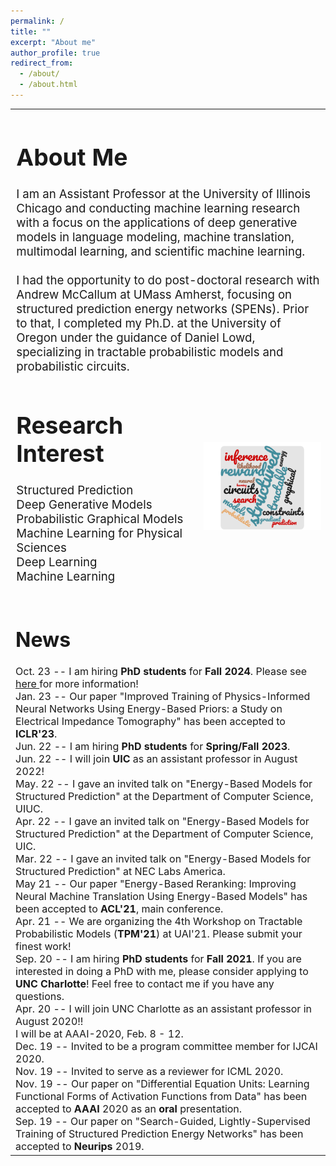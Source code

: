 ```yaml
---
permalink: /
title: ""
excerpt: "About me"
author_profile: true
redirect_from: 
  - /about/
  - /about.html
---
```


<table style="border-collapse: collapse; border: none;">
  
  <tr style="border: none;"><td style="border: none; font-size: 14pt; vertical-align:top;" valign="top" colspan="2">
  <h1> About Me </h1>
I am an Assistant Professor at the University of Illinois Chicago and conducting machine learning research with a focus on the applications of deep generative models in language modeling, machine translation, multimodal learning, and scientific machine learning. 

<br>
<br>
I had the opportunity to do post-doctoral research with Andrew McCallum at UMass Amherst, focusing on structured prediction energy networks (SPENs). Prior to that, I completed my Ph.D. at the University of Oregon under the guidance of Daniel Lowd, specializing in tractable probabilistic models and probabilistic circuits.
    
</td>
</tr>


<tr> <td width="60%" style="border: none; font-size: 14pt; vertical-align:top;" valign="top">

<h1> Research Interest </h1>  

Structured Prediction <br>
Deep Generative Models <br>
Probabilistic Graphical Models <br>
Machine Learning for Physical Sciences <br>
Deep Learning <br>
Machine Learning <br>
  </td> <td width="40%" style="border: none;" align="right"><img width="120%" src="/images/pedram_cloud.png"/></td> </tr>

<tr> <td colspan="2" style="border: none; font-size: 12pt; vertical-align:top;">
  
<h1> News </h1>
Oct. 23 -- I am hiring <b>PhD students</b> for <b>Fall 2024</b>. Please see <a href="https://rooshenas.github.io/prospective/"> here </a> for more information! <br>
Jan. 23 -- Our paper "Improved Training of Physics-Informed Neural Networks Using Energy-Based Priors: a Study on Electrical Impedance Tomography" has been accepted to <b>ICLR'23</b>. <br>  
Jun. 22 -- I am hiring <b>PhD students</b> for <b>Spring/Fall 2023</b>. <br>
Jun. 22 -- I will join <b>UIC</b> as an assistant professor in August 2022! <br>
May. 22 -- I gave an invited talk on "Energy-Based Models for Structured Prediction" at the Department of Computer Science, UIUC. <br>
Apr. 22 -- I gave an invited talk on "Energy-Based Models for Structured Prediction" at the Department of Computer Science, UIC.  <br>   
Mar. 22 -- I gave an invited talk on "Energy-Based Models for Structured Prediction" at NEC Labs America.  <br>
May 21 -- Our paper "Energy-Based Reranking: Improving Neural Machine Translation Using Energy-Based Models" has been accepted to <b>ACL'21</b>, main conference. <br>
Apr. 21 -- We are organizing the 4th Workshop on Tractable Probabilistic Models (<b>TPM'21</b>) at UAI'21. Please submit your finest work! <br>
Sep. 20 -- I am hiring <b>PhD students</b> for <b>Fall 2021</b>. If you are interested in doing a PhD with me, please consider applying to <b>UNC Charlotte</b>! Feel free to contact me if you have any questions. <br>
Apr. 20 -- I will join UNC Charlotte as an assistant professor in August 2020!! <br>
I will be at AAAI-2020, Feb. 8 - 12.  <br>
Dec. 19 -- Invited to be a program committee member for IJCAI 2020. <br>
Nov. 19 -- Invited to serve as a reviewer for ICML 2020. <br>
Nov. 19 -- Our paper on "Differential Equation Units: Learning Functional Forms of Activation Functions from Data" has been accepted to <b>AAAI </b> 2020 as an <b>oral</b> presentation. <br>
Sep. 19 -- Our paper on "Search-Guided, Lightly-Supervised Training of Structured Prediction Energy Networks" has been accepted to <b>Neurips</b> 2019. <br> </td> </tr>
</table>



